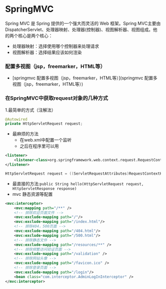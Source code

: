 # SpringMVC
Spring MVC 是 Spring 提供的一个强大而灵活的 Web 框架。Spring MVC主要由DispatcherServlet、处理器映射、处理器(控制器)、视图解析器、视图组成。他的两个核心是两个核心：

- 处理器映射：选择使用哪个控制器来处理请求
- 视图解析器：选择结果应该如何渲染

### 配置多视图（jsp，freemarker，HTML等）
- [springmvc 配置多视图（jsp，freemarker，HTML等）](springmvc 配置多视图（jsp，freemarker，HTML等）)

### 在SpringMVC中获取request对象的几种方式
1.最简单的方式（注解法）
``` java
@Autowired
private HttpServletRequest request;
```
- 最麻烦的方法
    + 在web.xml中配置一个监听
    + 之后在程序里可以用
``` xml
<listener>
    <listener-class>org.springframework.web.context.request.RequestContextListener</listener-class>
</listener>
```
``` java
HttpServletRequest request = ((ServletRequestAttributes)RequestContextHolder.getRequestAttributes()).getRequest();
```
- 最直接的方法:`public String hello(HttpServletRequest request, HttpServletResponse response)`
- mvc 静态资源等配置
``` xml
<mvc:interceptor>
    <mvc:mapping path="/**" />
    <!-- 排除欢迎页面文件 -->
    <mvc:exclude-mapping path="/"/>
    <mvc:exclude-mapping path="/index.html"/>
    <!-- 排除404，500页面 -->
    <mvc:exclude-mapping path="/404.html"/>
    <mvc:exclude-mapping path="/500.html"/>
    <!-- 排除静态文件 -->
    <mvc:exclude-mapping path="/resources/**" />
    <!-- 排除频繁访问验证页面 -->
    <mvc:exclude-mapping path="/validation" />
    <!-- 排除网站头像 -->
    <mvc:exclude-mapping path="/favicon.ico" />
    <!-- 排除登录页面 -->
    <mvc:exclude-mapping path="/login"/>
    <bean class="com.interceptor.AdminLogInInterceptor" />
</mvc:interceptor>
```


